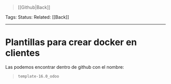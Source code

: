 > [[Github|Back]]

Tags: 
Status: 
Related: [[Back]]

___

# Plantillas para crear docker en clientes

Las podemos encontrar dentro de github con el nombre:

> `template-16.0_odoo`


